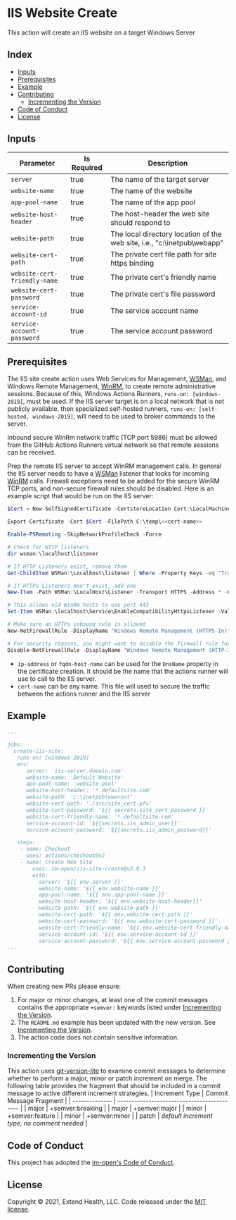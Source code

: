 # IIS Website Create

This action will create an IIS website on a target Windows Server

## Index <!-- omit in toc -->

- [Inputs](#inputs)
- [Prerequisites](#prerequisites)
- [Example](#example)
- [Contributing](#contributing)
  - [Incrementing the Version](#incrementing-the-version)
- [Code of Conduct](#code-of-conduct)
- [License](#license)

## Inputs

| Parameter                    | Is Required | Description                                                             |
| ---------------------------- | ----------- | ----------------------------------------------------------------------- |
| `server`                     | true        | The name of the target server                                           |
| `website-name`               | true        | The name of the website                                                 |
| `app-pool-name`              | true        | The name of the app pool                                                |
| `website-host-header`        | true        | The host-header the web site should respond to                          |
| `website-path`               | true        | The local directory location of the web site, i.e., "c:\inetpub\webapp" |
| `website-cert-path`          | true        | The private cert file path for site https binding                       |
| `website-cert-friendly-name` | true        | The private cert's friendly name                                        |
| `website-cert-password`      | true        | The private cert's file password                                        |
| `service-account-id`         | true        | The service account name                                                |
| `service-account-password`   | true        | The service account password                                            |

## Prerequisites

The IIS site create action uses Web Services for Management, [WSMan], and Windows Remote Management, [WinRM], to create remote administrative sessions. Because of this, Windows Actions Runners, `runs-on: [windows-2019]`, must be used. If the IIS server target is on a local network that is not publicly available, then specialized self-hosted runners, `runs-on: [self-hosted, windows-2019]`, will need to be used to broker commands to the server.

Inbound secure WinRm network traffic (TCP port 5986) must be allowed from the GitHub Actions Runners virtual network so that remote sessions can be received.

Prep the remote IIS server to accept WinRM management calls.  In general the IIS server needs to have a [WSMan] listener that looks for incoming [WinRM] calls. Firewall exceptions need to be added for the secure WinRM TCP ports, and non-secure firewall rules should be disabled. Here is an example script that would be run on the IIS server:

  ```powershell
  $Cert = New-SelfSignedCertificate -CertstoreLocation Cert:\LocalMachine\My -DnsName <<ip-address|fqdn-host-name>>

  Export-Certificate -Cert $Cert -FilePath C:\temp\<<cert-name>>

  Enable-PSRemoting -SkipNetworkProfileCheck -Force

  # Check for HTTP listeners
  dir wsman:\localhost\listener

  # If HTTP Listeners exist, remove them
  Get-ChildItem WSMan:\Localhost\listener | Where -Property Keys -eq "Transport=HTTP" | Remove-Item -Recurse

  # If HTTPs Listeners don't exist, add one
  New-Item -Path WSMan:\LocalHost\Listener -Transport HTTPS -Address * -CertificateThumbPrint $Cert.Thumbprint –Force

  # This allows old WinRm hosts to use port 443
  Set-Item WSMan:\localhost\Service\EnableCompatibilityHttpsListener -Value true

  # Make sure an HTTPs inbound rule is allowed
  New-NetFirewallRule -DisplayName "Windows Remote Management (HTTPS-In)" -Name "Windows Remote Management (HTTPS-In)" -Profile Any -LocalPort 5986 -Protocol TCP

  # For security reasons, you might want to disable the firewall rule for HTTP that *Enable-PSRemoting* added:
  Disable-NetFirewallRule -DisplayName "Windows Remote Management (HTTP-In)"
  ```

  - `ip-address` or `fqdn-host-name` can be used for the `DnsName` property in the certificate creation. It should be the name that the actions runner will use to call to the IIS server.
  - `cert-name` can be any name.  This file will used to secure the traffic between the actions runner and the IIS server

## Example

```yml
...

jobs:
  create-iis-site:
   runs-on: [windows-2019]
   env:
      server: 'iis-server.domain.com'
      website-name: 'Default Website'
      apo-pool-name: 'website-pool'
      website-host-header: '*.defaultsite.com'
      website-path: 'c:\inetpub\wwwroot'
      website-cert-path: './src/site_cert.pfx'
      website-cert-password: '${{ secrets.site_cert_password }}'
      website-cert-friendly-name: '*.defaultsite.com'
      service-account-id: '${{secrets.iis_admin_user}}'
      service-account-password: '${{secrets.iis_admin_password}}'

   steps:
    - name: Checkout
      uses: actions/checkout@v2
    - name: Create Web Site
        uses: im-open/iis-site-create@v2.0.3
        with:
          server: '${{ env.server }}'
          website-name: '${{ env.website-name }}'
          app-pool-name: '${{ env.app-pool-name }}'
          website-host-header: '${{ env.website-host-header}}'
          website-path: '${{ env.website-path }}'
          website-cert-path: '${{ env.website-cert-path }}'
          website-cert-password: '${{ env.website-cert-password }}'
          website-cert-friendly-name: '${{ env.website-cert-friendly-name }}'
          service-account-id: '${{ env.service-account-id }}'
          service-account-password: '${{ env.service-account-password }}'
...
```

## Contributing

When creating new PRs please ensure:
1. For major or minor changes, at least one of the commit messages contains the appropriate `+semver:` keywords listed under [Incrementing the Version](#incrementing-the-version).
2. The `README.md` example has been updated with the new version.  See [Incrementing the Version](#incrementing-the-version).
3. The action code does not contain sensitive information.

### Incrementing the Version

This action uses [git-version-lite] to examine commit messages to determine whether to perform a major, minor or patch increment on merge.  The following table provides the fragment that should be included in a commit message to active different increment strategies.
| Increment Type | Commit Message Fragment                     |
| -------------- | ------------------------------------------- |
| major          | +semver:breaking                            |
| major          | +semver:major                               |
| minor          | +semver:feature                             |
| minor          | +semver:minor                               |
| patch          | *default increment type, no comment needed* |

## Code of Conduct

This project has adopted the [im-open's Code of Conduct](https://github.com/im-open/.github/blob/master/CODE_OF_CONDUCT.md).

## License

Copyright &copy; 2021, Extend Health, LLC. Code released under the [MIT license](LICENSE).

[git-version-lite]: https://github.com/im-open/git-version-lite
[PowerShell Remoting over HTTPS with a self-signed SSL certificate]: https://4sysops.com/archives/powershell-remoting-over-https-with-a-self-signed-ssl-certificate
[WSMan]: https://docs.microsoft.com/en-us/windows/win32/winrm/ws-management-protocol
[WinRM]: https://docs.microsoft.com/en-us/windows/win32/winrm/about-windows-remote-management